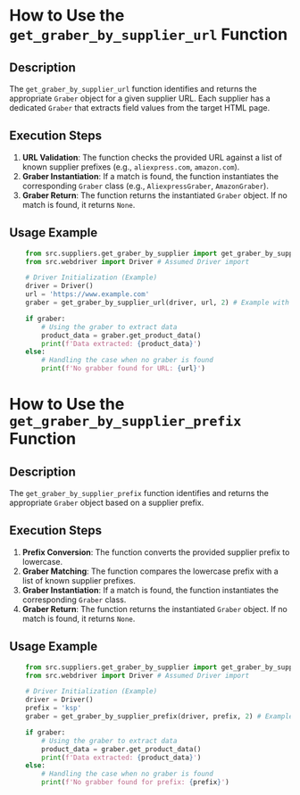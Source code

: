 **How to Use the `get_graber_by_supplier_url` Function**
=========================================================================================

**Description**
-------------------------
The `get_graber_by_supplier_url` function identifies and returns the appropriate `Graber` object for a given supplier URL. Each supplier has a dedicated `Graber` that extracts field values from the target HTML page.

**Execution Steps**
-------------------------
1. **URL Validation**: The function checks the provided URL against a list of known supplier prefixes (e.g., `aliexpress.com`, `amazon.com`).
2. **Graber Instantiation**: If a match is found, the function instantiates the corresponding `Graber` class (e.g., `AliexpressGraber`, `AmazonGraber`).
3. **Graber Return**: The function returns the instantiated `Graber` object. If no match is found, it returns `None`.

**Usage Example**
-------------------------

```python
    from src.suppliers.get_graber_by_supplier import get_graber_by_supplier_url
    from src.webdriver import Driver # Assumed Driver import

    # Driver Initialization (Example)
    driver = Driver() 
    url = 'https://www.example.com'
    graber = get_graber_by_supplier_url(driver, url, 2) # Example with lang_index = 2

    if graber:
        # Using the graber to extract data
        product_data = graber.get_product_data()
        print(f'Data extracted: {product_data}')
    else:
        # Handling the case when no graber is found
        print(f'No grabber found for URL: {url}')

```

**How to Use the `get_graber_by_supplier_prefix` Function**
=========================================================================================

**Description**
-------------------------
The `get_graber_by_supplier_prefix` function identifies and returns the appropriate `Graber` object based on a supplier prefix.

**Execution Steps**
-------------------------
1. **Prefix Conversion**: The function converts the provided supplier prefix to lowercase.
2. **Graber Matching**: The function compares the lowercase prefix with a list of known supplier prefixes.
3. **Graber Instantiation**: If a match is found, the function instantiates the corresponding `Graber` class.
4. **Graber Return**: The function returns the instantiated `Graber` object. If no match is found, it returns `None`.

**Usage Example**
-------------------------

```python
    from src.suppliers.get_graber_by_supplier import get_graber_by_supplier_prefix
    from src.webdriver import Driver # Assumed Driver import

    # Driver Initialization (Example)
    driver = Driver()
    prefix = 'ksp'
    graber = get_graber_by_supplier_prefix(driver, prefix, 2) # Example with lang_index = 2

    if graber:
        # Using the graber to extract data
        product_data = graber.get_product_data()
        print(f'Data extracted: {product_data}')
    else:
        # Handling the case when no graber is found
        print(f'No grabber found for prefix: {prefix}')

```